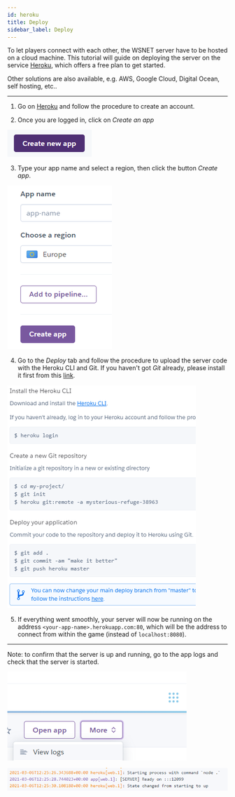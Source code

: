 ```yaml
---
id: heroku
title: Deploy
sidebar_label: Deploy
---
```


To let players connect with each other, the WSNET server have to be hosted on a cloud machine. This tutorial will guide on deploying the server on the service [Heroku](https://heroku.com), which offers a free plan to get started.

Other solutions are also available, e.g. AWS, Google Cloud, Digital Ocean, self hosting, etc.. 

---

1. Go on [Heroku](https://signup.heroku.com) and follow the procedure to create an account.

2. Once you are logged in, click on _Create an app_

![Heroku Create App](../../../static/img/heroku-create-app.png)

3. Type your app name and select a region, then click the button _Create app_.

![Heroku App Name](../../../static/img/heroku-app-name.png)

4. Go to the _Deploy_ tab and follow the procedure to upload the server code with the Heroku CLI and Git. If you haven't got _Git_ already, please install it first from this [link](https://git-scm.com/downloads).

![Heroku Deploy](../../../static/img/heroku-deploy.png)

5. If everything went smoothly, your server will now be running on the address `<your-app-name>.herokuapp.com:80`, which will be the address to connect from within the game (instead of `localhost:8080`). 

---

Note: to confirm that the server is up and running, go to the app logs and check that the server is started.

![Heroku Logs](../../../static/img/heroku-logs.png)

![Heroku Logs Server](../../../static/img/heroku-logs-server.png)
